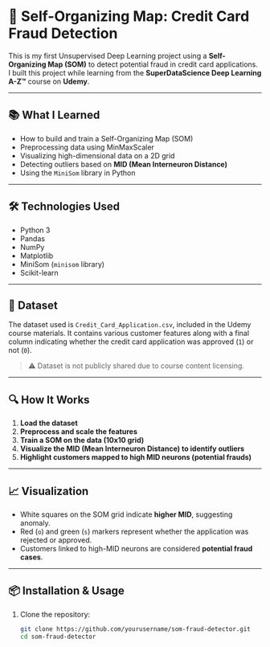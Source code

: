 # 🧠 Self-Organizing Map: Credit Card Fraud Detection

This is my first Unsupervised Deep Learning project using a **Self-Organizing Map (SOM)** to detect potential fraud in credit card applications. I built this project while learning from the **SuperDataScience Deep Learning A-Z™** course on **Udemy**.

---

## 📚 What I Learned

- How to build and train a Self-Organizing Map (SOM)
- Preprocessing data using MinMaxScaler
- Visualizing high-dimensional data on a 2D grid
- Detecting outliers based on **MID (Mean Interneuron Distance)**
- Using the `MiniSom` library in Python

---

## 🛠️ Technologies Used

- Python 3
- Pandas
- NumPy
- Matplotlib
- MiniSom (`minisom` library)
- Scikit-learn

---

## 📁 Dataset

The dataset used is `Credit_Card_Application.csv`, included in the Udemy course materials. It contains various customer features along with a final column indicating whether the credit card application was approved (`1`) or not (`0`).

> ⚠️ Dataset is not publicly shared due to course content licensing.

---

## 🔍 How It Works

1. **Load the dataset**
2. **Preprocess and scale the features**
3. **Train a SOM on the data (10x10 grid)**
4. **Visualize the MID (Mean Interneuron Distance) to identify outliers**
5. **Highlight customers mapped to high MID neurons (potential frauds)**

---

## 📈 Visualization

- White squares on the SOM grid indicate **higher MID**, suggesting anomaly.
- Red (`o`) and green (`s`) markers represent whether the application was rejected or approved.
- Customers linked to high-MID neurons are considered **potential fraud cases**.

---

## 📦 Installation & Usage

1. Clone the repository:
   ```bash
   git clone https://github.com/yourusername/som-fraud-detector.git
   cd som-fraud-detector
